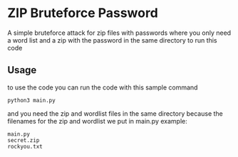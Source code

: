 # ZIP Bruteforce Password
A simple bruteforce attack for zip files with passwords where you only need a word list and a zip with the password in the same directory to run this code

## Usage
to use the code you can run the code with this sample command 


```
python3 main.py
```

and you need the zip and wordlist files in the same directory because the filenames for the zip and wordlist we put in main.py example:  

```
main.py
secret.zip
rockyou.txt
```

